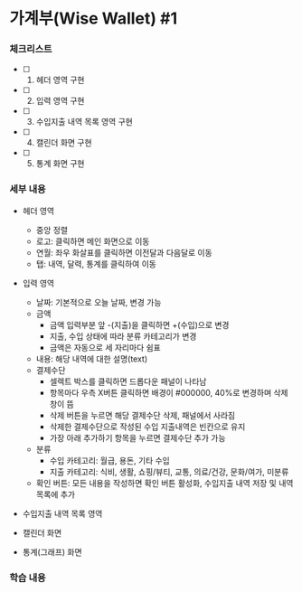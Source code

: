 # 가계부(Wise Wallet) #1

### 체크리스트
- [ ] 1. 헤더 영역 구현
- [ ] 2. 입력 영역 구현
- [ ] 3. 수입지출 내역 목록 영역 구현
- [ ] 4. 캘린더 화면 구현
- [ ] 5. 통계 화면 구현


### 세부 내용
- 헤더 영역
    - 중앙 정렬
    - 로고: 클릭하면 메인 화면으로 이동
    - 연월: 좌우 화살표를 클릭하면 이전달과 다음달로 이동
    - 탭: 내역, 달력, 통계를 클릭하여 이동

- 입력 영역
    - 날짜: 기본적으로 오늘 날짜, 변경 가능
    - 금액
        - 금액 입력부분 앞 -(지출)을 클릭하면 +(수입)으로 변경
        - 지출, 수입 상태에 따라 분류 카테고리가 변경
        - 금액은 자동으로 세 자리마다 쉼표
    - 내용: 해당 내역에 대한 설명(text)
    - 결제수단
        - 셀렉트 박스를 클릭하면 드롭다운 패널이 나타남
        - 항목마다 우측 X버튼 클릭하면 배경이 #000000, 40%로 변경하며 삭제 창이 뜸
        - 삭제 버튼을 누르면 해당 결제수단 삭제, 패널에서 사라짐
        - 삭제한 결제수단으로 작성된 수입 지출내역은 빈칸으로 유지
        - 가장 아래 추가하기 항목을 누르면 결제수단 추가 가능
    - 분류
        - 수입 카테고리: 월급, 용돈, 기타 수입
        - 지출 카테고리: 식비, 생활, 쇼핑/뷰티, 교통, 의료/건강, 문화/여가, 미분류
    - 확인 버튼: 모든 내용을 작성하면 확인 버튼 활성화, 수입지출 내역 저장 및 내역 목록에 추가
- 수입지출 내역 목록 영역
- 캘린더 화면
- 통계(그래프) 화면


### 학습 내용